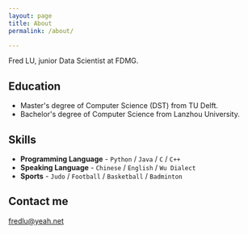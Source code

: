 ```yaml
---
layout: page
title: About
permalink: /about/

---
```


Fred LU, junior Data Scientist at FDMG.

## Education

- Master's degree of Computer Science (DST) from TU Delft.
- Bachelor's degree of Computer Science from Lanzhou University.

## Skills

- **Programming Language** - `Python` / `Java` / `C` / `C++` 
- **Speaking Language** - `Chinese` / `English` / `Wu Dialect` 
- **Sports** - `Judo` / `Football` / `Basketball` / `Badminton` 

## Contact me

[fredlu@yeah.net](mailto:fredlu@yeah.net)